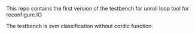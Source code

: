 This repo contains the first version of the testbench for unroll loop tool for reconfigure.IO

The testbench is svm classification without cordic function.